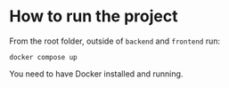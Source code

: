 # How to run the project

From the root folder, outside of `backend` and `frontend` run:

`docker compose up`

You need to have Docker installed and running.
